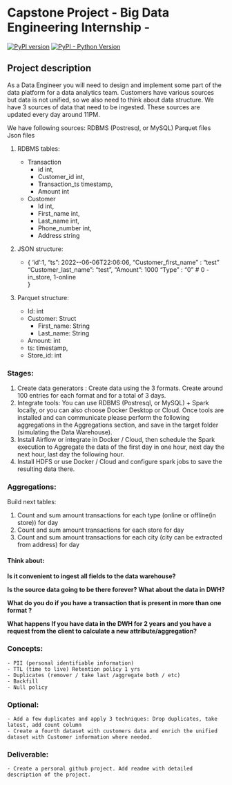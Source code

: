 # Capstone Project - Big Data Engineering Internship -
[![PyPI version](https://badge.fury.io/py/apache-airflow.svg)](https://badge.fury.io/py/apache-airflow)
[![PyPI - Python Version](https://img.shields.io/pypi/pyversions/apache-airflow.svg)](https://pypi.org/project/apache-airflow/)


## Project description

As a Data Engineer you will need to design and implement some part of the data platform for a data analytics team. Customers have various sources but data is not unified, so we also need to think about data structure. We have 3 sources of data that need to be ingested. These sources are updated every day around 11PM. 
 
We have following sources:
RDBMS (Postresql, or MySQL)
Parquet files
Json files

1. RDBMS tables:
    - Transaction
	    - id int,
	    - Customer_id int,
	    - Transaction_ts timestamp,
	    - Amount int
    - Customer
	    - Id int,
	    - First_name int,
	    - Last_name int,
	    - Phone_number int,
	    - Address string

2. JSON structure:
    - {
        ‘id’:1,
        “ts”: 2022--06-06T22:06:06, 
        “Customer_first_name” : “test”
        “Customer_last_name”: “test”,
        “Amount”: 1000
        “Type” : “0” # 0 - in_store, 1-online	
        }

3. Parquet structure:
	- Id: int 
	- Customer: Struct
		- First_name: String
		- Last_name: String
	- Amount: int
	- ts: timestamp,
	- Store_id: int

### Stages:

1. Create data generators : Create data using the 3 formats. Create around 100 entries for each format and for a total of 3 days. 
2. Integrate tools: You can use RDBMS (Postresql, or MySQL) + Spark locally, or you can also choose Docker Desktop or Cloud. Once tools are installed and can communicate please perform the following aggregations in the Aggregations section, and save in the target folder (simulating the Data Warehouse). 
3. Install Airflow or integrate in Docker / Cloud, then schedule the Spark execution to Aggregate the data of the first day in one hour, next day the next hour, last day the following hour. 
4. Install HDFS or use Docker / Cloud and configure spark jobs to save the resulting data there. 

### Aggregations:
 
Build next tables:
1. Count and sum amount transactions for each type (online or offline(in store)) for day
2. Count and sum amount transactions for each store for day
3. Count and sum amount transactions for each city (city can be extracted from address) for day

#### Think about:
**Is it convenient to ingest all fields to the data warehouse?**

**Is the source data going to be there forever? What about the data in DWH?**
 
**What do you do if you have a transaction that is present in more than one format ?** 

**What happens If you have data in the DWH for 2 years and you have a request from the client to calculate a new attribute/aggregation?**

### Concepts:
    - PII (personal identifiable information) 
    - TTL (time to live) Retention policy 1 yrs 
    - Duplicates (remover / take last /aggregate both / etc) 
    - Backfill 
    - Null policy 

### Optional:
    - Add a few duplicates and apply 3 techniques: Drop duplicates, take latest, add count column 
    - Create a fourth dataset with customers data and enrich the unified dataset with Customer information where needed.

### Deliverable:
    - Create a personal github project. Add readme with detailed description of the project. 

